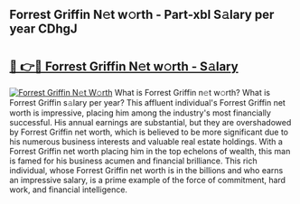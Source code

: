 ## Forrest Griffin N𝚎t w𝚘rth - Part-xbI S𝚊lary per year CDhgJ

# <h2><a href="http://gc1iehg.nevu.top/?p=Forrest+Griffin">🔗 👉🔴 Forrest Griffin N𝚎t w𝚘rth - S𝚊lary</a></h2>

[![Forrest Griffin N𝚎t W𝚘rth](https://i.imgur.com/Oavwk0R.jpeg)](http://gc1iehg.nevu.top/?p=Forrest+Griffin)
What is Forrest Griffin n𝚎t w𝚘rth? What is Forrest Griffin s𝚊lary per year?
This affluent individual's Forrest Griffin net worth is impressive, placing him among the industry's most financially successful. His annual earnings are substantial, but they are overshadowed by Forrest Griffin net worth, which is believed to be more significant due to his numerous business interests and valuable real estate holdings. With a Forrest Griffin net worth placing him in the top echelons of wealth, this man is famed for his business acumen and financial brilliance. This rich individual, whose Forrest Griffin net worth is in the billions and who earns an impressive salary, is a prime example of the force of commitment, hard work, and financial intelligence.
